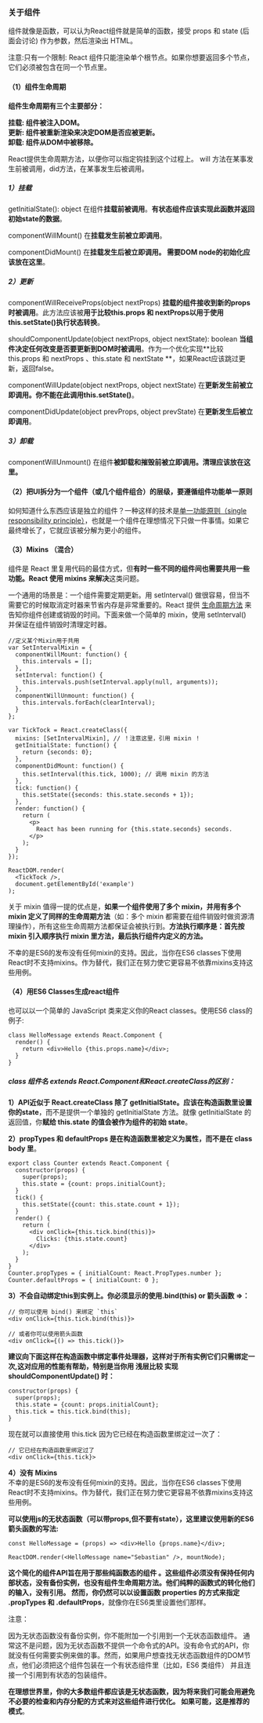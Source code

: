 ### 关于组件

组件就像是函数，可以认为React组件就是简单的函数，接受 props 和 state \(后面会讨论\) 作为参数，然后渲染出 HTML。

注意:只有一个限制: React 组件只能渲染单个根节点。如果你想要返回多个节点，它们必须被包含在同一个节点里。

#### （1）组件生命周期

**组件生命周期有三个主要部分：**

**挂载: 组件被注入DOM。**  
**更新: 组件被重新渲染来决定DOM是否应被更新。**  
**卸载: 组件从DOM中被移除。**

React提供生命周期方法，以便你可以指定钩挂到这个过程上。 will 方法在某事发生前被调用，did方法，在某事发生后被调用。

##### 1）挂载

getInitialState\(\): object 在组件**挂载前被调用**。**有状态组件应该实现此函数并返回初始state的数据**。

componentWillMount\(\) 在**挂载发生前被立即调用**。

componentDidMount\(\) 在**挂载发生后被立即调用。 需要DOM node的初始化应该放在这里**。

##### 2）更新

componentWillReceiveProps\(object nextProps\) **挂载的组件接收到新的props时被调用**。此方法应该被**用于比较this.props 和 nextProps以用于使用this.setState\(\)执行状态转换**。

shouldComponentUpdate\(object nextProps, object nextState\): boolean **当组件决定任何改变是否要更新到DOM时被调用**。作为一个优化实现**比较this.props 和 nextProps 、this.state 和 nextState **，如果React应该跳过更新，返回false。

componentWillUpdate\(object nextProps, object nextState\) 在**更新发生前被立即调用。你不能在此调用this.setState\(\)**。

componentDidUpdate\(object prevProps, object prevState\) 在**更新发生后被立即调用**。

##### 3）卸载

componentWillUnmount\(\) 在组件**被卸载和摧毁前被立即调用。清理应该放在这里。**

#### （2）把UI拆分为一个组件（或几个组件组合）的层级，要遵循组件功能单一原则

如何知道什么东西应该是独立的组件？一种这样的技术是[单一功能原则（single responsibility principle）](https://en.wikipedia.org/wiki/Single_responsibility_principle)，也就是一个组件在理想情况下只做一件事情。如果它最终增长了，它就应该被分解为更小的组件。

#### （3）Mixins （混合）

组件是 React 里复用代码的最佳方式，但**有时一些不同的组件间也需要共用一些功能。React 使用 mixins 来解决**这类问题。

一个通用的场景是：一个组件需要定期更新。用 setInterval\(\) 做很容易，但当不需要它的时候取消定时器来节省内存是非常重要的。React 提供 [生命周期方法](http://www.react-cn.com/docs/working-with-the-browser.html#component-lifecycle) 来告知你组件创建或销毁的时间。下面来做一个简单的 mixin，使用 setInterval\(\) 并保证在组件销毁时清理定时器。

```
//定义某个Mixin用于共用
var SetIntervalMixin = {
  componentWillMount: function() {
    this.intervals = [];
  },
  setInterval: function() {
    this.intervals.push(setInterval.apply(null, arguments));
  },
  componentWillUnmount: function() {
    this.intervals.forEach(clearInterval);
  }
};

var TickTock = React.createClass({
  mixins: [SetIntervalMixin], // ！注意这里，引用 mixin ！
  getInitialState: function() {
    return {seconds: 0};
  },
  componentDidMount: function() {
    this.setInterval(this.tick, 1000); // 调用 mixin 的方法
  },
  tick: function() {
    this.setState({seconds: this.state.seconds + 1});
  },
  render: function() {
    return (
      <p>
        React has been running for {this.state.seconds} seconds.
      </p>
    );
  }
});

ReactDOM.render(
  <TickTock />,
  document.getElementById('example')
);
```

关于 mixin 值得一提的优点是，**如果一个组件使用了多个 mixin，并用有多个 mixin 定义了同样的生命周期方法**（如：多个 mixin 都需要在组件销毁时做资源清理操作），所有这些生命周期方法都保证会被执行到。**方法执行顺序是：首先按 mixin 引入顺序执行 mixin 里方法，最后执行组件内定义的方法。**

不幸的是ES6的发布没有任何mixin的支持。因此，当你在ES6 classes下使用React时不支持mixins。作为替代，我们正在努力使它更容易不依靠mixins支持这些用例。

#### （4）用ES6 Classes生成react组件

也可以以一个简单的 JavaScript 类来定义你的React classes。使用ES6 class的例子:

```
class HelloMessage extends React.Component {
  render() {
    return <div>Hello {this.props.name}</div>;
  }
}
```

##### class 组件名 extends React.Component和React.createClass的区别：

**1）API近似于 React.createClass 除了 getInitialState。应该在构造函数里设置你的state**，而不是提供一个单独的 getInitialState 方法。就像 getInitialState 的返回值，你**赋给 this.state 的值会被作为组件的初始 state**。

**2）propTypes 和 defaultProps 是在构造函数里被定义为属性，而不是在 class body 里**。

```
export class Counter extends React.Component {
  constructor(props) {
    super(props);
    this.state = {count: props.initialCount};
  }
  tick() {
    this.setState({count: this.state.count + 1});
  }
  render() {
    return (
      <div onClick={this.tick.bind(this)}>
        Clicks: {this.state.count}
      </div>
    );
  }
}
Counter.propTypes = { initialCount: React.PropTypes.number };
Counter.defaultProps = { initialCount: 0 };
```

**3）不会自动绑定this到实例上。你必须显示的使用.bind\(this\) or 箭头函数 =&gt;：**

    // 你可以使用 bind() 来绑定 `this`
    <div onClick={this.tick.bind(this)}>

    // 或者你可以使用箭头函数
    <div onClick={() => this.tick()}>

**建议向下面这样在构造函数中绑定事件处理器，这样对于所有实例它们只需绑定一次,这对应用的性能有帮助，特别是当你用 浅层比较 实现 shouldComponentUpdate\(\) 时：**

```
constructor(props) {
  super(props);
  this.state = {count: props.initialCount};
  this.tick = this.tick.bind(this);
}
```

现在就可以直接使用 this.tick 因为它已经在构造函数里绑定过一次了：

```
// 它已经在构造函数里绑定过了
<div onClick={this.tick}>
```

**4）没有 Mixins**  
不幸的是ES6的发布没有任何mixin的支持。因此，当你在ES6 classes下使用React时不支持mixins。作为替代，我们正在努力使它更容易不依靠mixins支持这些用例。

**可以使用js的无状态函数（可以带props,但不要有state），这里建议使用新的ES6箭头函数的写法:**

```
const HelloMessage = (props) => <div>Hello {props.name}</div>;

ReactDOM.render(<HelloMessage name="Sebastian" />, mountNode);
```

**这个简化的组件API旨在用于那些纯函数态的组件 。这些组件必须没有保持任何内部状态，没有备份实例，也没有组件生命周期方法。**他们纯粹的函数式的转化他们的输入，没有引用。 然而，你**仍然可以以设置函数 properties 的方式来指定 .propTypes 和 .defaultProps**，就像你在ES6类里设置他们那样。

注意：

因为无状态函数没有备份实例，你不能附加一个引用到一个无状态函数组件。 通常这不是问题，因为无状态函数不提供一个命令式的API。没有命令式的API，你就没有任何需要实例来做的事。然而，如果用户想查找无状态函数组件的DOM节点，他们必须把这个组件包装在一个有状态组件里（比如，ES6 类组件） 并且连接一个引用到有状态的包装组件。

**在理想世界里，你的大多数组件都应该是无状态函数，因为将来我们可能会用避免不必要的检查和内存分配的方式来对这些组件进行优化。 如果可能，这是推荐的模式**。

